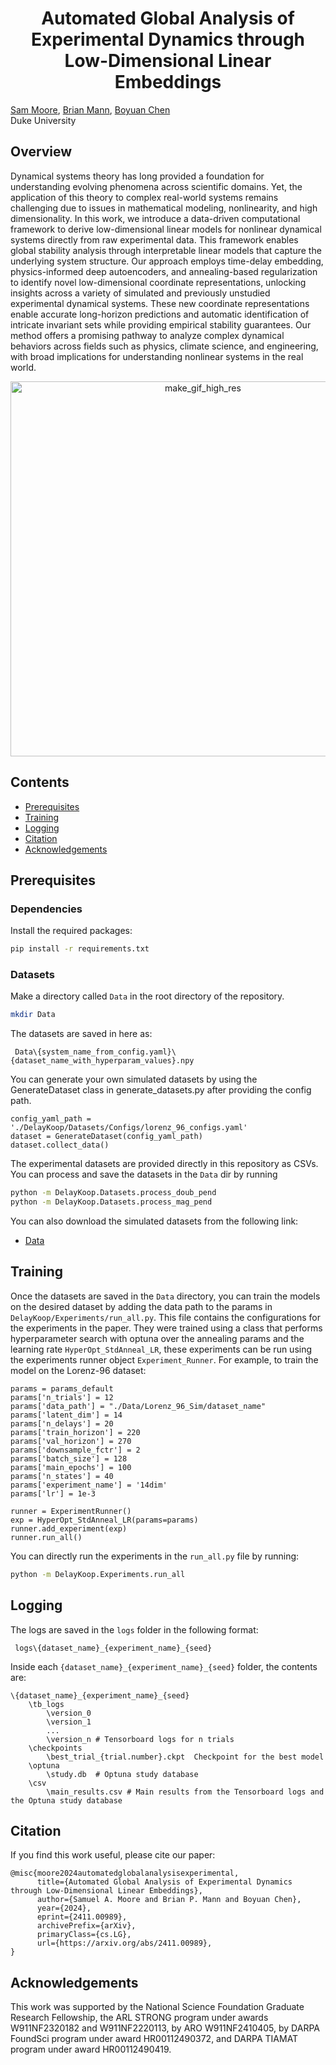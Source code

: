 <h1 align="center">Automated Global Analysis of Experimental Dynamics through Low-Dimensional Linear Embeddings</h1>


[Sam Moore](https://samavmoore.github.io/), [Brian Mann](https://mems.duke.edu/people/brian-mann/), [Boyuan Chen](http://boyuanchen.com/)
<br>
Duke University
<br>
## Overview
Dynamical systems theory has long provided a foundation for understanding evolving phenomena across scientific domains. Yet, the application of this theory to complex real-world systems remains challenging due to issues in mathematical modeling, nonlinearity, and high dimensionality. In this work, we introduce a data-driven computational framework to derive low-dimensional linear models for nonlinear dynamical systems directly from raw experimental data. This framework enables global stability analysis through interpretable linear models that capture the underlying system structure. Our approach employs time-delay embedding, physics-informed deep autoencoders, and annealing-based regularization to identify novel low-dimensional coordinate representations, unlocking insights across a variety of simulated and previously unstudied experimental dynamical systems. These new coordinate representations enable accurate long-horizon predictions and automatic identification of intricate invariant sets while providing empirical stability guarantees. Our method offers a promising pathway to analyze complex dynamical behaviors across fields such as physics, climate science, and engineering, with broad implications for understanding nonlinear systems in the real world.
<div style="text-align: center;">
  <img src="./DelayKoop/make_gif_high_res.gif" alt="make_gif_high_res" width="600">
</div>

## Contents
- [Prerequisites](#prerequisites)
- [Training](#training)
- [Logging](#logging)
- [Citation](#citation)
- [Acknowledgements](#acknowledgements)
## Prerequisites
### Dependencies

Install the required packages:

```bash
pip install -r requirements.txt
```
### Datasets
Make a directory called `Data` in the root directory of the repository.
```bash
mkdir Data
```
The datasets are saved in here as:
```
 Data\{system_name_from_config.yaml}\{dataset_name_with_hyperparam_values}.npy
```
You can generate your own simulated datasets by using the GenerateDataset class in generate_datasets.py after providing the config path.
```
config_yaml_path = './DelayKoop/Datasets/Configs/lorenz_96_configs.yaml'
dataset = GenerateDataset(config_yaml_path)
dataset.collect_data()
```
The experimental datasets are provided directly in this repository as CSVs. You can process and save the datasets in the `Data` dir by running
``` bash
python -m DelayKoop.Datasets.process_doub_pend
python -m DelayKoop.Datasets.process_mag_pend
```
You can also download the simulated datasets from the following link:
- [Data](url)

## Training
Once the datasets are saved in the `Data` directory, you can train the models on the desired dataset by adding the data path to the params in `DelayKoop/Experiments/run_all.py`. This file contains the configurations for the experiments in the paper. They were trained using a class that performs hyperparameter search with optuna over the annealing params and the learning rate `HyperOpt_StdAnneal_LR`, these experiments can be run using the experiments runner object `Experiment_Runner`. For example, to train the model on the Lorenz-96 dataset:
```
params = params_default
params['n_trials'] = 12
params['data_path'] = "./Data/Lorenz_96_Sim/dataset_name"
params['latent_dim'] = 14
params['n_delays'] = 20
params['train_horizon'] = 220
params['val_horizon'] = 270
params['downsample_fctr'] = 2
params['batch_size'] = 128
params['main_epochs'] = 100
params['n_states'] = 40
params['experiment_name'] = '14dim'
params['lr'] = 1e-3

runner = ExperimentRunner()
exp = HyperOpt_StdAnneal_LR(params=params)
runner.add_experiment(exp)
runner.run_all()
```
You can directly run the experiments in the `run_all.py` file by running:
```bash
python -m DelayKoop.Experiments.run_all
```

## Logging
The logs are saved in the `logs` folder in the following format:
```
 logs\{dataset_name}_{experiment_name}_{seed}
```
Inside each `{dataset_name}_{experiment_name}_{seed}` folder, the contents are:
```
\{dataset_name}_{experiment_name}_{seed}
    \tb_logs
        \version_0  
        \version_1
        ...
        \version_n # Tensorboard logs for n trials
    \checkpoints
        \best_trial_{trial.number}.ckpt  Checkpoint for the best model
    \optuna
        \study.db  # Optuna study database
    \csv
        \main_results.csv # Main results from the Tensorboard logs and the Optuna study database
```

## Citation
If you find this work useful, please cite our paper:
```arxiv
@misc{moore2024automatedglobalanalysisexperimental,
      title={Automated Global Analysis of Experimental Dynamics through Low-Dimensional Linear Embeddings}, 
      author={Samuel A. Moore and Brian P. Mann and Boyuan Chen},
      year={2024},
      eprint={2411.00989},
      archivePrefix={arXiv},
      primaryClass={cs.LG},
      url={https://arxiv.org/abs/2411.00989}, 
}  
```
## Acknowledgements
This work was supported by the National Science Foundation Graduate Research Fellowship, the ARL STRONG program under awards W911NF2320182
and W911NF2220113, by ARO W911NF2410405, by DARPA FoundSci program under
award HR00112490372, and DARPA TIAMAT program under award HR00112490419.
